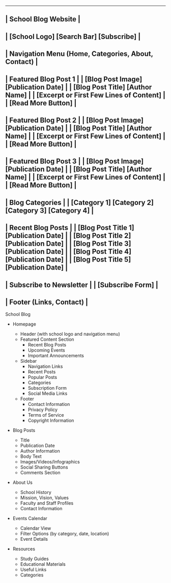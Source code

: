 
  



-------------------------------------------------------------
|                    School Blog Website                    |
-------------------------------------------------------------
| [School Logo]                  [Search Bar] [Subscribe]    |
-------------------------------------------------------------
| Navigation Menu (Home, Categories, About, Contact)        |
-------------------------------------------------------------
|                   Featured Blog Post 1                   |
| [Blog Post Image]                [Publication Date]        |
| [Blog Post Title]                [Author Name]             |
| [Excerpt or First Few Lines of Content]                   |
| [Read More Button]                                        |
-------------------------------------------------------------
|                   Featured Blog Post 2                   |
| [Blog Post Image]                [Publication Date]        |
| [Blog Post Title]                [Author Name]             |
| [Excerpt or First Few Lines of Content]                   |
| [Read More Button]                                        |
-------------------------------------------------------------
|                   Featured Blog Post 3                   |
| [Blog Post Image]                [Publication Date]        |
| [Blog Post Title]                [Author Name]             |
| [Excerpt or First Few Lines of Content]                   |
| [Read More Button]                                        |
-------------------------------------------------------------
|                         Blog Categories                    |
| [Category 1]    [Category 2]    [Category 3]    [Category 4] |
-------------------------------------------------------------
|                         Recent Blog Posts                  |
| [Blog Post Title 1]                [Publication Date]        |
| [Blog Post Title 2]                [Publication Date]        |
| [Blog Post Title 3]                [Publication Date]        |
| [Blog Post Title 4]                [Publication Date]        |
| [Blog Post Title 5]                [Publication Date]        |
-------------------------------------------------------------
|                        Subscribe to Newsletter              |
| [Subscribe Form]                                           |
-------------------------------------------------------------
|                          Footer (Links, Contact)             |
-------------------------------------------------------------
School Blog

- Homepage
  - Header (with school logo and navigation menu)
  - Featured Content Section
    - Recent Blog Posts
    - Upcoming Events
    - Important Announcements
  - Sidebar
    - Navigation Links
    - Recent Posts
    - Popular Posts
    - Categories
    - Subscription Form
    - Social Media Links
  - Footer
    - Contact Information
    - Privacy Policy
    - Terms of Service
    - Copyright Information

- Blog Posts
  - Title
  - Publication Date
  - Author Information
  - Body Text
  - Images/Videos/Infographics
  - Social Sharing Buttons
  - Comments Section

- About Us
  - School History
  - Mission, Vision, Values
  - Faculty and Staff Profiles
  - Contact Information

- Events Calendar
  - Calendar View
  - Filter Options (by category, date, location)
  - Event Details

- Resources
  - Study Guides
  - Educational Materials
  - Useful Links
  - Categories

